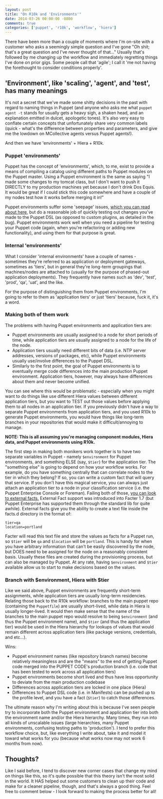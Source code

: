 ```yaml
---
layout: post
title: "On R10k and 'Environments'"
date: 2014-03-26 00:00:00 -0800
comments: true
categories: ['puppet', 'r10k', 'workflow', 'hiera']
---
```


There have been more than a couple of moments where I'm on-site with a customer
who asks a seemingly simple question and I've gone "Oh shit; that's a great
question and I've never thought of that..."  Usually that's followed by me
changing up the workflow and immediately regretting things I've done on prior
gigs. Some people call that 'agile'; I call it 'me not having the
forethought to consider conditions properly'. 

## 'Environment', like 'scaling', 'agent', and 'test', has many meanings

It's not a secret that we've made some shitty decisions in the past with regard
to naming things in Puppet (and anyone who asks me what `puppet agent -t`
stands for usually gets a heavy sigh, a shaken head, and an explanation emitted
in dulcet, apologetic tones). It's also very easy to conflate certain concepts
that unfortunately share very common labels (quick - what's the difference
between properties and parameters, and give me the lowdown on MCollective
agents versus Puppet agents!).

And then we have 'environments' + Hiera + R10k.

### Puppet 'environments'

Puppet has the concept of 'environments', which, to me, exist to provide a
means of compiling a catalog using different paths to Puppet modules on the
Puppet master. Using a Puppet environment is the same as saying "I made some
changes to my tomcat class, but I don't want to push it DIRECTLY to my production
machines yet because I don't drink Dos Equis. It would be great if I could stick
this code somewhere and have a couple of my nodes test how it works before
merging it in!"

Puppet environments suffer some 'seepage' issues,
[which you can read about here,][envbug] but do a reasonable job of quickly
testing out changes you've made to the Puppet DSL (as opposed to custom
plugins, as detailed in the bug). Puppet environments work well when you
need a pipeline for testing your Puppet code (again, when you're refactoring
or adding new functionality), and using them for that purpose is great.

### Internal 'environments'

What I consider 'internal environments' have a couple of names - sometimes
they're referred to as application or deployment gateways, sometimes as 'tiers', but
in general they're long-term groupings that machines/nodes are attached to
(usually for the purpose of phased-out application deployments). They
frequently have names such as 'dev', 'test', 'prod', 'qa', 'uat', and the
like.

For the purpose of distinguishing them from Puppet environments, I'm going to
refer to them as 'application tiers' or just 'tiers' because, fuck it, it's a
word.

### Making both of them work

The problems with having Puppet environments and application tiers are:

* Puppet environments are usually assigned to a node for short periods of time,
while application tiers are usually assigned to a node for the life of the node.
* Application tiers usually need different bits of data (i.e. NTP server
addresses, versions of packages, etc), while Puppet environments usually
use/involve differences to the Puppet DSL.
* Similarly to the first point, the goal of Puppet environments is to eventually
merge code differences into the main production Puppet environment. Application
tiers, however, may always have differences about them and never become unified.

You can see where this would be problematic - especially when you might want to
do things like use different Hiera values between different application tiers,
but you want to TEST out those values before applying them to all nodes in an
application tier. If you previously didn't have a way to separate Puppet
environments from application tiers, and you used R10k to generate Puppet
environments, you would have things like long-term branches in your repositories
that would make it difficult/annoying to manage.

**NOTE: This is all assuming you're managing component modules, Hiera data,
and Puppet environments using R10k.**

The first step in making both monikers work together is to have two separate
variables in Puppet - namely `$environment` for Puppet environments, and
something ELSE (say, `$tier`) for the application tier. The "something else" is
going to depend on how your workflow works. For example, do you have something
centrally that can correlate nodes to the tier in which they belong? If so, you
can write a custom fact that will query that service. If you don't have this
magical service, you can always just attach an application tier to a node in
your classification service (i.e. the Puppet Enterprise Console or Foreman).
Failing both of those, [you can look to external facts.][factsd] External Fact
support was introduced into Facter 1.7 (but Puppet Enterprise has supported
them through the standard lib for quite awhile). External facts give you the
ability to create a text file inside the facts.d directory in the format of:

```
tier=qa
location=portland
```

Facter will read this text file and store the values as facts for a Puppet run,
so `$tier` will be `qa` and `$location` will be `portland`. This is handy for
when you have arbitrary information that can't be easily discovered by the
node, but DOES need to be assigned for the node on a reasonably consistent
basis.  Usually these files are created during the provisioning process, but
can also be managed by Puppet.  At any rate, having `$environment` and `$tier`
available allow us to start to make decisions based on the values.

### Branch with $environment, Hiera with $tier

Like we said above, Puppet environments are frequently short-term assignments,
while application tiers are usually long-term residencies. Relating those back
to the R10k workflow: branches to the main puppet repo (containing the
`Puppetfile`) are usually short-lived, while data in Hiera is usually
longer-lived. It would then make sense that the name of the branches to the
main puppet repo would resolve to being `$environment` (and thus the Puppet
environment name), and `$tier` (and thus the application tier) would be used
in the Hiera hierarchy for lookups of values that would remain different across
application tiers (like package versions, credentials, and etc...).

Wins:

* Puppet environment names (like repository branch names) become relatively
meaningless and are the "means" to the end of getting Puppet code merged into
the PUPPET CODE's production branch (i.e. code that has been tested to work
across all application tiers)
* Puppet environments become short lived and thus have less opportunity to
deviate from the main production codebase
* Differences across application tiers are locked in one place (Hiera)
* Differences to Puppet DSL code (i.e. in Manifests) can be pushed up to the
profile level, and you have a fact (`$tier`) to catch those differences.

The ultimate reason why I'm writing about this is because I've seen people try
to incorporate both the Puppet environment and application tier into both the
environment name and/or the Hiera hierarchy. Many times, they run into all
kinds of unscalable issues (large hierarchies, many Puppet environments,
confusing testing paths to 'production'). I tend to prefer this workflow
choice, but, like everything I write about, take it and model it toward what
works for you (because what works now may not work 6 months from now).

## Thoughts?

Like I said before, I tend to discover new corner cases that change my mind
on things like this, so it's quite possible that this theory isn't the most
solid in the world. It HAS helped out some customers to clean up their code
and make for a cleaner pipeline, though, and that's always a good thing. Feel
free to comment below - I look forward to making the process better for all!


[envbug]: http://projects.puppetlabs.com/issues/12173
[factsd]: http://docs.puppetlabs.com/guides/custom_facts.html#external-facts
